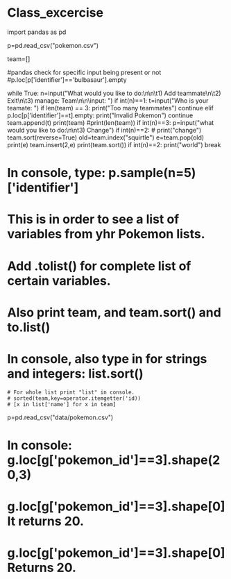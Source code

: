 # Class_excercise

import pandas as pd

p=pd.read_csv("pokemon.csv")

team=[]

#pandas check for specific input being present or not
#p.loc[p['identifier']=='bulbasaur'].empty

while True:
    n=input("What would you like to do:\n\n\t1) Add teammate\n\t2) Exit\n\t3) manage: Team\n\n\input: ")
    if int(n)==1:
        t=input("Who is your teamate: ")
        if len(team) == 3:
            print("Too many teammates")
            continue
        elif p.loc[p['identifier']==t].empty:
            print("Invalid Pokemon")
            continue
        team.append(t)
        print(team)
        #print(len(team))
    if int(n)==3:
        p=input("what would you like to do:\n\nt3) Change")
    if int(n)==2:
        # print("change")
        team.sort(reverse=True)
        old=team.index("squirtle")
        e=team.pop(old)
        print(e)
        team.insert(2,e)
        print(team.sort())
    if int(n)==2:
        print("world")
        break

# In console, type: p.sample(n=5)['identifier'] 
# This is in order to see a list of variables from yhr Pokemon lists. 
# Add .tolist() for complete list of certain variables. 
# Also print team, and team.sort() and to.list() 

# In console, also type in for strings and integers: list.sort()
    # For whole list print "list" in console. 
    # sorted(team,key=operator.itemgetter('id))
    # [x in list['name'] for x in team]
p=pd.read_csv("data/pokemon.csv")

# In console: g.loc[g['pokemon_id']==3].shape(20,3)
# g.loc[g['pokemon_id']==3].shape[0] It returns 20. 
# g.loc[g['pokemon_id']==3].shape[0] Returns 20. 
